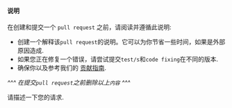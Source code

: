 <!-- Click "Preview" for a more readable version -->

#### 说明

在创建和提交一个 `pull request` 之前，请阅读并遵循此说明:

- 创建一个解释该`pull request`的说明。它可以为你节省一些时间，如果是外部原因造成.
- 如果您正在修复一个错误，请尝试提交`test/s`和`code fixing`在不同的版本.
- 确保你以及参考我们的 [贡献指南](https://github.com/wya-team/wya-vr/blob/master/CONTRIBUTING.md).

*^^^ 在提交`pull request`之前删除以上`内容` ^^^*

请描述一下您的请求.

